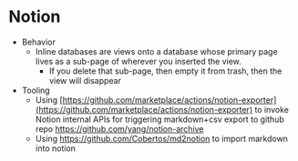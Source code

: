 # Notion

- Behavior
    - Inline databases are views onto a database whose primary page lives as a sub-page of wherever you inserted the view.
        - If you delete that sub-page, then empty it from trash, then the view will disappear
- Tooling
    - Using [https://github.com/marketplace/actions/notion-exporter](https://github.com/marketplace/actions/notion-exporter) to invoke Notion internal APIs for triggering markdown+csv export to github repo https://github.com/yang/notion-archive
    - Using https://github.com/Cobertos/md2notion to import markdown into notion